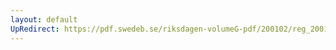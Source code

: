 ```yaml
---
layout: default
UpRedirect: https://pdf.swedeb.se/riksdagen-volumeG-pdf/200102/reg_200102/reg_200102_0066.pdf
---
```

